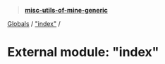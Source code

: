 > **[misc-utils-of-mine-generic](../README.md)**

[Globals](../globals.md) / ["index"](_index_.md) /

# External module: "index"